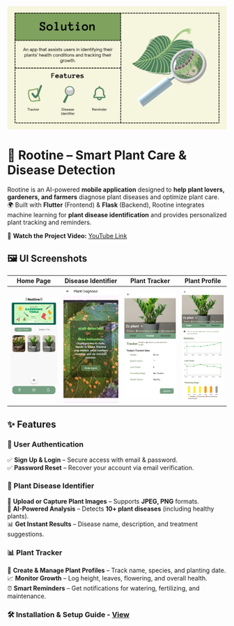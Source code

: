 ![Rootine Banner](assets/banner.png)

# 🌱 Rootine – Smart Plant Care & Disease Detection

Rootine is an AI-powered **mobile application** designed to **help plant lovers, gardeners, and farmers** diagnose plant diseases and optimize plant care.  
🌍 Built with **Flutter** (Frontend) & **Flask** (Backend), Rootine integrates machine learning for **plant disease identification** and provides personalized plant tracking and reminders.  

🚀 **Watch the Project Video:** [YouTube Link](#)  

## 🖼 UI Screenshots

| Home Page | Disease Identifier | Plant Tracker | Plant Profile |
|-----------|--------------------|--------------| --------------|
| ![Home](assets/home.jpg) | ![Disease Identifier](assets/plantdiagnosis-1.jpg) | ![Plant Tracker](assets/planttracking.jpg) | ![Plant Profile](assets/plantprofile.jpg) |


## ✨ Features

### 🔐 User Authentication
✅ **Sign Up & Login** – Secure access with email & password.  
✅ **Password Reset** – Recover your account via email verification.  

### 🌿 Plant Disease Identifier
📸 **Upload or Capture Plant Images** – Supports **JPEG, PNG** formats.  
🧠 **AI-Powered Analysis** – Detects **10+ plant diseases** (including healthy plants).  
📊 **Get Instant Results** – Disease name, description, and treatment suggestions.  

### 📊 Plant Tracker
📝 **Create & Manage Plant Profiles** – Track name, species, and planting date.  
📈 **Monitor Growth** – Log height, leaves, flowering, and overall health.  
⏰ **Smart Reminders** – Get notifications for watering, fertilizing, and maintenance.  


### 🛠 Installation & Setup Guide - [View](rootine/rootine/README.md)

